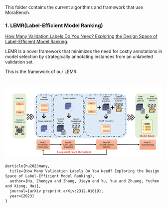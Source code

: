 This folder contains the current algorithms and framework that use MoraBench.

### 1. LEMR(**L**abel-**E**fficient **M**odel **R**anking)

[How Many Validation Labels Do You Need? Exploring the Design Space of Label-Efficient Model Ranking](https://arxiv.org/abs/2312.01619).

LEMR is a novel framework that minimizes the need for costly annotations in model selection by strategically annotating instances from an unlabeled validation set.

This is the framework of our LEMR:

<h1 style="text-align:center">
<img style="vertical-align:middle"  src="../images/lemr.png" />
</h1>

```
@article{hu2023many,
  title={How Many Validation Labels Do You Need? Exploring the Design Space of Label-Efficient Model Ranking},
  author={Hu, Zhengyu and Zhang, Jieyu and Yu, Yue and Zhuang, Yuchen and Xiong, Hui},
  journal={arXiv preprint arXiv:2312.01619},
  year={2023}
}
```

